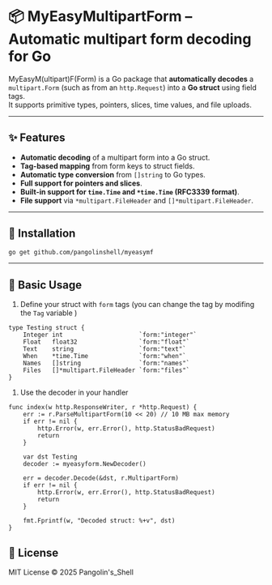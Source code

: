 # 📦 MyEasyMultipartForm – Automatic multipart form decoding for Go

MyEasyM(ultipart)F(Form) is a Go package that **automatically decodes** a `multipart.Form` (such as from an `http.Request`) into a **Go struct** using field tags.  
It supports primitive types, pointers, slices, time values, and file uploads.

---

## ✨ Features

- **Automatic decoding** of a multipart form into a Go struct.
- **Tag-based mapping** from form keys to struct fields.
- **Automatic type conversion** from `[]string` to Go types.
- **Full support for pointers and slices**.
- **Built-in support for `time.Time` and `*time.Time` (RFC3339 format)**.
- **File support** via `*multipart.FileHeader` and `[]*multipart.FileHeader`.

---

## 📝 Installation

```bash
go get github.com/pangolinshell/myeasymf
```
---

## 🚀 Basic Usage

1. Define your struct with `form` tags (you can change the tag by modifing the `Tag` variable )
```golang 
type Testing struct {
    Integer int                     `form:"integer"`
    Float   float32                 `form:"float"`
    Text    string                  `form:"text"`
    When    *time.Time              `form:"when"`
    Names   []string                `form:"names"`
    Files   []*multipart.FileHeader `form:"files"`
}
```
1. Use the decoder in your handler

```golang
func index(w http.ResponseWriter, r *http.Request) {
    err := r.ParseMultipartForm(10 << 20) // 10 MB max memory
    if err != nil {
        http.Error(w, err.Error(), http.StatusBadRequest)
        return
    }

    var dst Testing
    decoder := myeasyform.NewDecoder()

    err = decoder.Decode(&dst, r.MultipartForm)
    if err != nil {
        http.Error(w, err.Error(), http.StatusBadRequest)
        return
    }

    fmt.Fprintf(w, "Decoded struct: %+v", dst)
}
```

## 📜 License
MIT License © 2025 Pangolin's_Shell